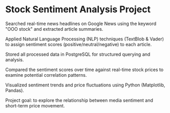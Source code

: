 # Stock Sentiment Analysis Project


Searched real-time news headlines on Google News using the keyword "OOO stock" and extracted article summaries.

Applied Natural Language Processing (NLP) techniques (TextBlob & Vader) to assign sentiment scores (positive/neutral/negative) to each article.

Stored all processed data in PostgreSQL for structured querying and analysis.

Compared the sentiment scores over time against real-time stock prices to examine potential correlation patterns.

Visualized sentiment trends and price fluctuations using Python (Matplotlib, Pandas).

Project goal: to explore the relationship between media sentiment and short-term price movement.
